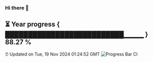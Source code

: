 ### Hi there 👋
⏳ Year progress { ██████████████████████████▁▁▁▁ } 88.27 %
---
⏰ Updated on Tue, 19 Nov 2024 01:24:52 GMT
![Progress Bar CI](https://github.com/liununu/liununu/workflows/Progress%20Bar%20CI/badge.svg)
